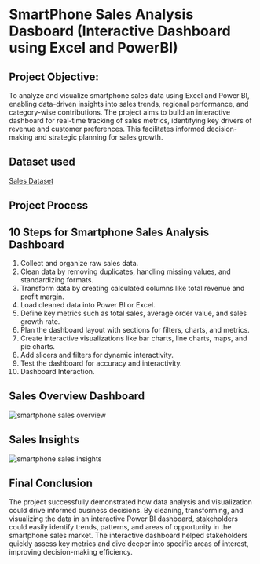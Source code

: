 # SmartPhone Sales Analysis Dasboard (Interactive Dashboard using Excel and PowerBI)
## Project Objective:
To analyze and visualize smartphone sales data using Excel and Power BI, enabling data-driven insights into sales trends, regional performance, and category-wise contributions. The project aims to build an interactive dashboard for real-time tracking of sales metrics, identifying key drivers of revenue and customer preferences. This facilitates informed decision-making and strategic planning for sales growth.

## Dataset used
<a href="https://github.com/deepika091004/Smartphone_sales_Dashboard/blob/main/Sales.csv"> Sales Dataset</a>

## Project Process
## 10 Steps for Smartphone Sales Analysis Dashboard
1. Collect and organize raw sales data.  
2. Clean data by removing duplicates, handling missing values, and standardizing formats.  
3. Transform data by creating calculated columns like total revenue and profit margin.  
4. Load cleaned data into Power BI or Excel.  
5. Define key metrics such as total sales, average order value, and sales growth rate.  
6. Plan the dashboard layout with sections for filters, charts, and metrics.  
7. Create interactive visualizations like bar charts, line charts, maps, and pie charts.  
8. Add slicers and filters for dynamic interactivity.  
9. Test the dashboard for accuracy and interactivity.  
10. Dashboard Interaction.

## Sales Overview Dashboard
![smartphone sales overview](https://github.com/user-attachments/assets/333b2ada-6c51-40a5-9790-f86e94b4778f)
## Sales Insights
![smartphone sales insights](https://github.com/user-attachments/assets/4f56dcd0-6062-4e79-9d2d-4aad78281093)

## Final Conclusion
The project successfully demonstrated how data analysis and visualization could drive informed business decisions. By cleaning, transforming, and visualizing the data in an interactive Power BI dashboard, stakeholders could easily identify trends, patterns, and areas of opportunity in the smartphone sales market.
The interactive dashboard helped stakeholders quickly assess key metrics and dive deeper into specific areas of interest, improving decision-making efficiency.




